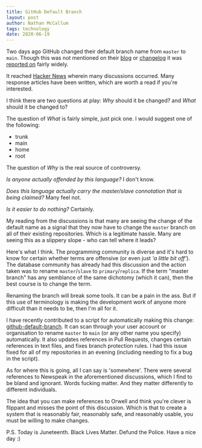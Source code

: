 ```yaml
---
title: GitHub Default Branch
layout: post
author: Nathan McCallum
tags: technology
date: 2020-06-19
---
```


Two days ago GitHub changed their default branch name from `master` to `main`.
Though this was not mentioned on their [blog](https://github.blog/) or [changelog](https://github.blog/changelog/) it was [reported on](https://www.bbc.com/news/technology-53050955) fairly widely.
<!--more-->
It reached [Hacker News](https://news.ycombinator.com/item?id=23531032) wherein many discussions occurred.
Many response articles have been written, which are worth a read if you're interested.

I think there are two questions at play: *Why* should it be changed? and *What* should it be changed to?

The question of *What* is fairly simple, just pick one. I would suggest one of the following:

- trunk
- main
- home
- root

The question of *Why* is the real source of controversy.

*Is anyone actually offended by this language?* I don't know.

*Does this language actually carry the master/slave connotation that is being claimed?* Many feel not.

*Is it easier to do nothing?* Certainly.

My reading from the discussions is that many are seeing the change of the default name as a signal that they now have to change the `master` branch on all of their existing repositories.
Which is a legitimate hassle.
Many are seeing this as a slippery slope - who can tell where it leads?

Here's what I think.
The programming community is diverse and it's hard to know for certain whether terms are offensive (or even just *'a little bit off'*).
The database community has already had this discussion and the action taken was to rename `master`/`slave` to `primary`/`replica`.
If the term "master branch" has any semblance of the same dichotomy (which it can), then the best course is to change the term.

Renaming the branch will break some tools.
It can be a pain in the ass.
But if this use of terminology is making the development work of anyone more difficult than it needs to be, then I'm all for it.

I have recently contributed to a script for automatically making this change: [github-default-branch](https://github.com/mheap/github-default-branch).
It can scan through your user account or organisation to rename `master` to `main` (or any other name you specify) automatically.
It also updates references in Pull Requests, changes certain references in text files, and fixes branch protection rules.
I had this issue fixed for all of my repositories in an evening (including needing to fix a bug in the script).

As for where this is going, all I can say is 'somewhere'.
There were several references to Newspeak in the aforementioned discussions, which I find to be bland and ignorant.
Words fucking matter.
And they matter differently to different individuals.

The idea that you can make references to Orwell and think you're clever is flippant and misses the point of this discussion.
Which is that to create a system that is reasonably fair, reasonably safe, and reasonably usable, you must be willing to make changes.

P.S. Today is Juneteenth. Black Lives Matter. Defund the Police. Have a nice day :)
